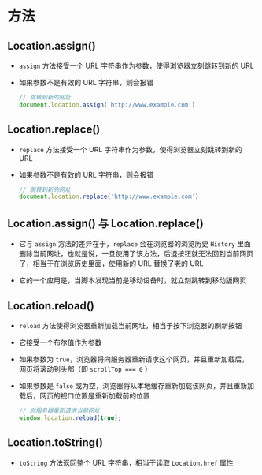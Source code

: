 # 方法

## Location.assign()

+ `assign` 方法接受一个 URL 字符串作为参数，使得浏览器立刻跳转到新的 URL

+ 如果参数不是有效的 URL 字符串，则会报错

  ```js
  // 跳转到新的网址
  document.location.assign('http://www.example.com')
  ```

## Location.replace()

+ `replace` 方法接受一个 URL 字符串作为参数，使得浏览器立刻跳转到新的 URL

+ 如果参数不是有效的 URL 字符串，则会报错

  ```js
  // 跳转到新的网址
  document.location.replace('http://www.example.com')
  ```

## Location.assign() 与 Location.replace()

+ 它与 `assign` 方法的差异在于，`replace` 会在浏览器的浏览历史 `History` 里面删除当前网址，也就是说，一旦使用了该方法，后退按钮就无法回到当前网页了，相当于在浏览历史里面，使用新的 URL 替换了老的 URL

+ 它的一个应用是，当脚本发现当前是移动设备时，就立刻跳转到移动版网页

## Location.reload()

+ `reload` 方法使得浏览器重新加载当前网址，相当于按下浏览器的刷新按钮

+ 它接受一个布尔值作为参数

+ 如果参数为 `true`，浏览器将向服务器重新请求这个网页，并且重新加载后，网页将滚动到头部（即 `scrollTop === 0` ）

+ 如果参数是 `false` 或为空，浏览器将从本地缓存重新加载该网页，并且重新加载后，网页的视口位置是重新加载前的位置

  ```js
  // 向服务器重新请求当前网址
  window.location.reload(true);
  ```

## Location.toString()

+ `toString` 方法返回整个 URL 字符串，相当于读取 `Location.href` 属性
